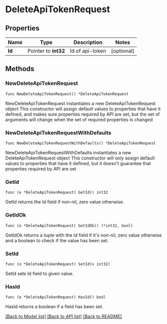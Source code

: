 # DeleteApiTokenRequest

## Properties

Name | Type | Description | Notes
------------ | ------------- | ------------- | -------------
**Id** | Pointer to **int32** | Id of api-token | [optional] 

## Methods

### NewDeleteApiTokenRequest

`func NewDeleteApiTokenRequest() *DeleteApiTokenRequest`

NewDeleteApiTokenRequest instantiates a new DeleteApiTokenRequest object
This constructor will assign default values to properties that have it defined,
and makes sure properties required by API are set, but the set of arguments
will change when the set of required properties is changed

### NewDeleteApiTokenRequestWithDefaults

`func NewDeleteApiTokenRequestWithDefaults() *DeleteApiTokenRequest`

NewDeleteApiTokenRequestWithDefaults instantiates a new DeleteApiTokenRequest object
This constructor will only assign default values to properties that have it defined,
but it doesn't guarantee that properties required by API are set

### GetId

`func (o *DeleteApiTokenRequest) GetId() int32`

GetId returns the Id field if non-nil, zero value otherwise.

### GetIdOk

`func (o *DeleteApiTokenRequest) GetIdOk() (*int32, bool)`

GetIdOk returns a tuple with the Id field if it's non-nil, zero value otherwise
and a boolean to check if the value has been set.

### SetId

`func (o *DeleteApiTokenRequest) SetId(v int32)`

SetId sets Id field to given value.

### HasId

`func (o *DeleteApiTokenRequest) HasId() bool`

HasId returns a boolean if a field has been set.


[[Back to Model list]](../README.md#documentation-for-models) [[Back to API list]](../README.md#documentation-for-api-endpoints) [[Back to README]](../README.md)


